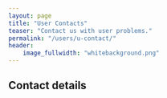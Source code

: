 ```yaml
---
layout: page
title: "User Contacts"
teaser: "Contact us with user problems."
permalink: "/users/u-contact/"
header: 
    image_fullwidth: "whitebackground.png"
---
```

## Contact details
